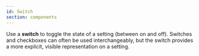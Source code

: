 ```yaml
---
id: Switch
section: components
---
```

Use a **switch** to toggle the state of a setting (between on and off). Switches and checkboxes can often be used interchangeably, but the switch provides a more explicit, visible representation on a setting.

